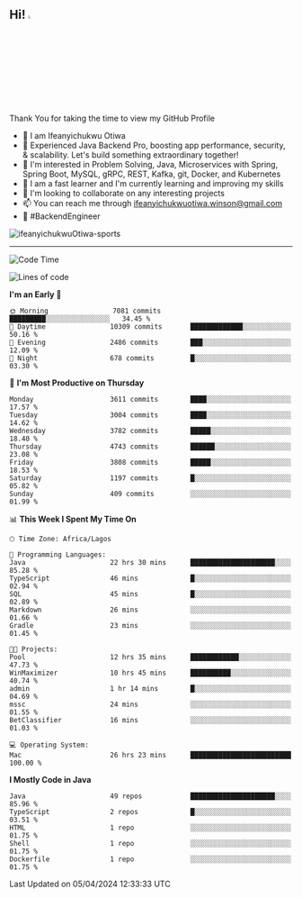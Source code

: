 <!-- BLOG-POST-LIST:START --><!-- BLOG-POST-LIST:END -->

## Hi! <img src="https://media.giphy.com/media/hvRJCLFzcasrR4ia7z/giphy.gif" width="4%"> 

Thank You for taking the time to view my GitHub Profile

- 👋 I am Ifeanyichukwu Otiwa
- 🚀 Experienced Java Backend Pro, boosting app performance, security, & scalability. Let's build something extraordinary together!
- 👀 I'm interested in Problem Solving, Java, Microservices with Spring, Spring Boot, MySQL, gRPC, REST, Kafka, git, Docker, and Kubernetes
- 🌱 I am a fast learner and I'm currently learning and improving my skills
- 💞️ I'm looking to collaborate on any interesting projects
- 📫 You can reach me through ifeanyichukwuotiwa.winson@gmail.com
- 🚀 #BackendEngineer

<p align="left" marginTop="10px"> <img src="https://komarev.com/ghpvc/?username=ifeanyichukwuOtiwa-sports&label=Profile%20views&color=0e75b6&style=for-the-badge" alt="ifeanyichukwuOtiwa-sports" /> </p>

***

<!--START_SECTION:waka-->
![Code Time](http://img.shields.io/badge/Code%20Time-2%2C380%20hrs%2048%20mins-blue)

![Lines of code](https://img.shields.io/badge/From%20Hello%20World%20I%27ve%20Written-4.8%20million%20lines%20of%20code-blue)

**I'm an Early 🐤** 

```text
🌞 Morning                7081 commits        █████████░░░░░░░░░░░░░░░░   34.45 % 
🌆 Daytime                10309 commits       █████████████░░░░░░░░░░░░   50.16 % 
🌃 Evening                2486 commits        ███░░░░░░░░░░░░░░░░░░░░░░   12.09 % 
🌙 Night                  678 commits         █░░░░░░░░░░░░░░░░░░░░░░░░   03.30 % 
```
📅 **I'm Most Productive on Thursday** 

```text
Monday                   3611 commits        ████░░░░░░░░░░░░░░░░░░░░░   17.57 % 
Tuesday                  3004 commits        ████░░░░░░░░░░░░░░░░░░░░░   14.62 % 
Wednesday                3782 commits        █████░░░░░░░░░░░░░░░░░░░░   18.40 % 
Thursday                 4743 commits        ██████░░░░░░░░░░░░░░░░░░░   23.08 % 
Friday                   3808 commits        █████░░░░░░░░░░░░░░░░░░░░   18.53 % 
Saturday                 1197 commits        █░░░░░░░░░░░░░░░░░░░░░░░░   05.82 % 
Sunday                   409 commits         ░░░░░░░░░░░░░░░░░░░░░░░░░   01.99 % 
```


📊 **This Week I Spent My Time On** 

```text
🕑︎ Time Zone: Africa/Lagos

💬 Programming Languages: 
Java                     22 hrs 30 mins      █████████████████████░░░░   85.28 % 
TypeScript               46 mins             █░░░░░░░░░░░░░░░░░░░░░░░░   02.94 % 
SQL                      45 mins             █░░░░░░░░░░░░░░░░░░░░░░░░   02.89 % 
Markdown                 26 mins             ░░░░░░░░░░░░░░░░░░░░░░░░░   01.66 % 
Gradle                   23 mins             ░░░░░░░░░░░░░░░░░░░░░░░░░   01.45 % 

🐱‍💻 Projects: 
Pool                     12 hrs 35 mins      ████████████░░░░░░░░░░░░░   47.73 % 
WinMaximizer             10 hrs 45 mins      ██████████░░░░░░░░░░░░░░░   40.74 % 
admin                    1 hr 14 mins        █░░░░░░░░░░░░░░░░░░░░░░░░   04.69 % 
mssc                     24 mins             ░░░░░░░░░░░░░░░░░░░░░░░░░   01.55 % 
BetClassifier            16 mins             ░░░░░░░░░░░░░░░░░░░░░░░░░   01.03 % 

💻 Operating System: 
Mac                      26 hrs 23 mins      █████████████████████████   100.00 % 
```

**I Mostly Code in Java** 

```text
Java                     49 repos            █████████████████████░░░░   85.96 % 
TypeScript               2 repos             █░░░░░░░░░░░░░░░░░░░░░░░░   03.51 % 
HTML                     1 repo              ░░░░░░░░░░░░░░░░░░░░░░░░░   01.75 % 
Shell                    1 repo              ░░░░░░░░░░░░░░░░░░░░░░░░░   01.75 % 
Dockerfile               1 repo              ░░░░░░░░░░░░░░░░░░░░░░░░░   01.75 % 
```




 Last Updated on 05/04/2024 12:33:33 UTC
<!--END_SECTION:waka-->

<!--
<p align="center">
![trophy](https://github-profile-trophy.vercel.app/?username=ifeanyichukwuOtiwa-sports&theme=onedark) (https://github.com/ryo-ma/github-profile-trophy)
</p>
-->

<!---
ifeanyi-otiwa/ifeanyi-otiwa is a ✨ special ✨ repository because its `README.md` (this file) appears on your GitHub profile.
You can click the Preview link to take a look at your changes.
--->
